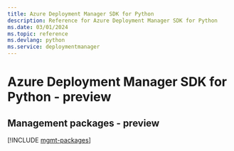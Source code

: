 ```yaml
---
title: Azure Deployment Manager SDK for Python
description: Reference for Azure Deployment Manager SDK for Python
ms.date: 03/01/2024
ms.topic: reference
ms.devlang: python
ms.service: deploymentmanager
---
```

# Azure Deployment Manager SDK for Python - preview

## Management packages - preview
[!INCLUDE [mgmt-packages](deployment-manager-mgmt-index.md)]